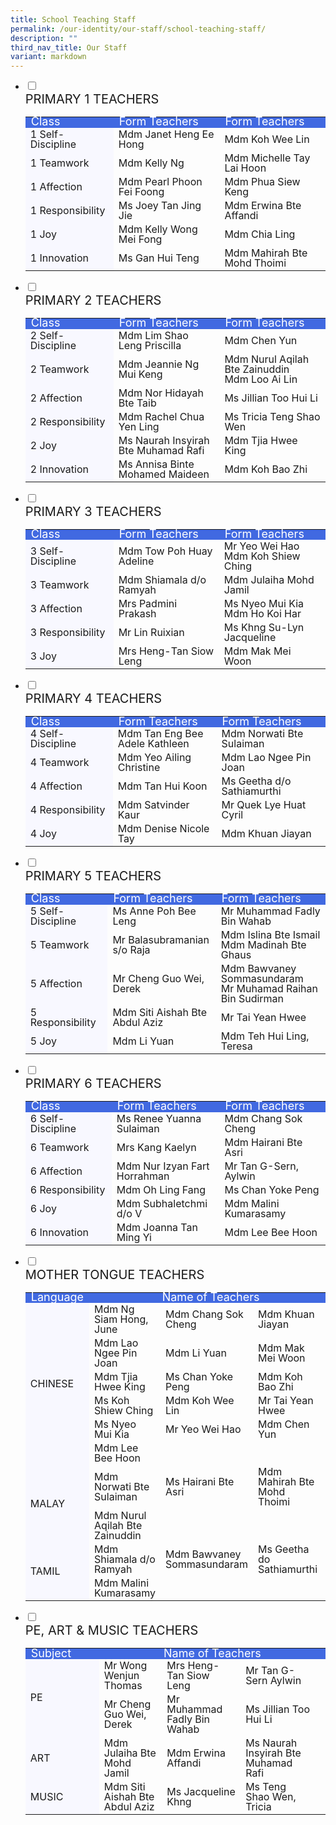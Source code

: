 ```yaml
---
title: School Teaching Staff
permalink: /our-identity/our-staff/school-teaching-staff/
description: ""
third_nav_title: Our Staff
variant: markdown
---
```

<ul class="jekyllcodex_accordion">
		 <li>
    <input id="accordion1" type="checkbox" style="background-color:&nbsp;#ccc;">
		<label for="accordion1"><div style="font-size:20px">PRIMARY 1 TEACHERS</div></label>
    <div>
			<table>
<tbody style="font-size:16px">
  <tr style="line-height:10px; background-color:royalblue; font-size:18px; color:white">
    <td width="150">Class</td>
    <td width="250">Form Teachers</td>
    <td width="250">Form Teachers</td>
  </tr>
  <tr style="line-height:1">
    <td style="background-color:ghostwhite">1 Self-Discipline</td>
    <td>Mdm Janet Heng Ee Hong</td>
    <td>Mdm Koh Wee Lin</td>
  </tr>
  <tr style="line-height:1">
    <td style="background-color:ghostwhite">1 Teamwork</td>
    <td>Mdm Kelly Ng</td>
    <td>Mdm Michelle Tay Lai Hoon</td>
  </tr>
  <tr style="line-height:1">
    <td style="background-color:ghostwhite">1 Affection</td>
    <td>Mdm Pearl Phoon Fei Foong</td>
    <td>Mdm Phua Siew Keng</td>
  </tr>
  <tr style="line-height:1">
    <td style="background-color:ghostwhite">1 Responsibility</td>
    <td>Ms Joey Tan Jing Jie</td>
    <td>Mdm Erwina Bte Affandi</td>
  </tr>
  <tr style="line-height:1">
    <td style="background-color:ghostwhite">1 Joy</td>
    <td>Mdm Kelly Wong Mei Fong</td>
    <td>Mdm Chia Ling</td>
  </tr>
  <tr style="line-height:1">
    <td style="background-color:ghostwhite">1 Innovation</td>
    <td>Ms Gan Hui Teng</td>
    <td>Mdm Mahirah Bte Mohd Thoimi</td>
  </tr>
</tbody>
</table>
    </div>
	</li>
		 <li>
    <input id="accordion2" type="checkbox" style="background-color:&nbsp;#ccc;">
		<label for="accordion2"><div style="font-size:20px">PRIMARY 2 TEACHERS</div></label>
    <div>
			<table>
	<tbody style="font-size:16px">
  <tr style="line-height:10px; background-color:royalblue; font-size:18px; color:white">
    <td width="150">Class</td>
   <td width="250">Form Teachers</td>
    <td width="250">Form Teachers</td>
  </tr>
  <tr style="line-height:1">
    <td style="background-color:ghostwhite">2 Self-Discipline</td>
    <td>Mdm Lim Shao Leng Priscilla</td>
    <td>Mdm Chen Yun</td>
  </tr>
  <tr style="line-height:1">
    <td style="background-color:ghostwhite">2 Teamwork</td>
    <td>Mdm Jeannie Ng Mui Keng</td>
    <td>Mdm Nurul Aqilah Bte Zainuddin<br>Mdm Loo Ai Lin</td>
  </tr>
  <tr style="line-height:1">
    <td style="background-color:ghostwhite">2 Affection</td>
    <td>Mdm Nor Hidayah Bte Taib</td>
    <td>Ms Jillian Too Hui Li</td>
  </tr>
  <tr style="line-height:1">
    <td style="background-color:ghostwhite">2 Responsibility</td>
    <td>Mdm Rachel Chua Yen Ling</td>
    <td>Ms Tricia Teng Shao Wen</td>
  </tr>
  <tr style="line-height:1">
    <td style="background-color:ghostwhite">2 Joy</td>
    <td>Ms Naurah Insyirah Bte Muhamad Rafi</td>
    <td>Mdm Tjia Hwee King</td>
  </tr>
  <tr style="line-height:1">
    <td style="background-color:ghostwhite">2 Innovation</td>
    <td>Ms Annisa Binte Mohamed Maideen</td>
    <td>Mdm Koh Bao Zhi</td>
  </tr>
</tbody>
</table>
    </div>
	</li>
	 <li>
    <input id="accordion3" type="checkbox" style="background-color:&nbsp;#ccc;">
		<label for="accordion3"><div style="font-size:20px">PRIMARY 3 TEACHERS</div></label>
    <div>
			<table>
	<tbody style="font-size:16px">
  <tr style="line-height:10px; background-color:royalblue; font-size:18px; color:white">
    <td width="150">Class</td>
    <td width="250">Form Teachers</td>
    <td width="250">Form Teachers</td>
  </tr>
  <tr style="line-height:1">
    <td style="background-color:ghostwhite">3 Self-Discipline</td>
    <td>Mdm Tow Poh Huay Adeline</td>
    <td>Mr Yeo Wei Hao<br>Mdm Koh Shiew Ching</td>
  </tr>
  <tr style="line-height:1">
    <td style="background-color:ghostwhite">3 Teamwork</td>
    <td>Mdm Shiamala d/o Ramyah</td>
    <td>Mdm Julaiha Mohd Jamil</td>
  </tr>
  <tr style="line-height:1">
    <td style="background-color:ghostwhite">3 Affection</td>
    <td>Mrs Padmini Prakash</td>
    <td>Ms Nyeo Mui Kia<br>Mdm Ho Koi Har</td>
  </tr>
  <tr style="line-height:1">
    <td style="background-color:ghostwhite">3 Responsibility</td>
    <td>Mr Lin Ruixian</td>
    <td>Ms Khng Su-Lyn Jacqueline</td>
  </tr>
  <tr style="line-height:1">
    <td style="background-color:ghostwhite">3 Joy</td>
    <td>Mrs Heng-Tan Siow Leng</td>
    <td>Mdm Mak Mei Woon   </td>
  </tr>
</tbody>
</table>
    </div>
	</li>
	 <li>
    <input id="accordion4" type="checkbox" style="background-color:&nbsp;#ccc;">
		<label for="accordion4"><div style="font-size:20px">PRIMARY 4 TEACHERS</div></label>
    <div>
			<table>
				<tbody style="font-size:16px">
  <tr style="line-height:10px; background-color:royalblue; font-size:18px; color:white">
    <td width="150">Class</td>
    <td width="250">Form Teachers</td>
    <td width="250">Form Teachers</td>
  </tr>
  <tr style="line-height:1">
    <td style="background-color:ghostwhite">4 Self-Discipline</td>
    <td>Mdm Tan Eng Bee Adele Kathleen</td>
    <td>Mdm Norwati Bte Sulaiman</td>
  </tr>
  <tr style="line-height:1">
    <td style="background-color:ghostwhite">4 Teamwork</td>
    <td>Mdm Yeo Ailing Christine</td>
    <td>Mdm Lao Ngee Pin Joan</td>
  </tr>
  <tr style="line-height:1">
    <td style="background-color:ghostwhite">4 Affection</td>
    <td>Mdm Tan Hui Koon</td>
    <td>Ms Geetha d/o Sathiamurthi</td>
  </tr>
  <tr style="line-height:1">
    <td style="background-color:ghostwhite">4 Responsibility</td>
    <td>Mdm Satvinder Kaur</td>
    <td>Mr Quek Lye Huat Cyril</td>
  </tr>
  <tr style="line-height:1">
    <td style="background-color:ghostwhite">4 Joy</td>
    <td>Mdm Denise Nicole Tay</td>
    <td>Mdm Khuan Jiayan</td>
  </tr>
</tbody>
</table>
    </div>
	</li>
	<li>
    <input id="accordion5" type="checkbox">
	<label for="accordion5"><div style="font-size:20px">PRIMARY 5 TEACHERS</div></label>
    <div>
      <table>
	<tbody style="font-size:16px">
  <tr style="line-height:10px; background-color:royalblue; font-size:18px; color:white">
    <td width="150">Class</td>
    <td width="250">Form Teachers</td>
    <td width="250">Form Teachers</td>
  </tr>
  <tr style="line-height:1">
    <td style="background-color:ghostwhite">5 Self-Discipline</td>
    <td>Ms Anne Poh Bee Leng</td>
    <td>Mr Muhammad Fadly Bin Wahab</td>
  </tr>
  <tr style="line-height:1">
    <td style="background-color:ghostwhite">5 Teamwork</td>
    <td>Mr Balasubramanian s/o Raja</td>
    <td>Mdm Islina Bte Ismail<br>Mdm Madinah Bte Ghaus</td>
  </tr>
  <tr style="line-height:1">
    <td style="background-color:ghostwhite">5 Affection</td>
    <td>Mr Cheng Guo Wei, Derek</td>
    <td>Mdm Bawvaney Sommasundaram<br>Mr Muhamad Raihan Bin Sudirman</td>
  </tr>
  <tr style="line-height:1">
    <td style="background-color:ghostwhite">5 Responsibility</td>
    <td>Mdm Siti Aishah Bte Abdul Aziz</td>
    <td>Mr Tai Yean Hwee</td>
  </tr>
  <tr style="line-height:1">
    <td style="background-color:ghostwhite">5 Joy</td>
    <td>Mdm Li Yuan</td>
    <td>Mdm Teh Hui Ling, Teresa</td>
  </tr>
</tbody>
</table>
    </div>
	</li>
  <li>
    <input id="accordion6" type="checkbox" style="background-color:&nbsp;#ccc;">
		<label for="accordion6"><div style="font-size:20px">PRIMARY 6 TEACHERS</div></label>
    <div>
			<table>
<tbody style="font-size:16px">
  <tr style="line-height:10px; background-color:royalblue; font-size:18px; color:white">
    <td width="150">Class</td>
    <td width="250">Form Teachers</td>
    <td width="250">Form Teachers</td>
  </tr>
  <tr style="line-height:1">
    <td style="background-color:ghostwhite">6 Self-Discipline</td>
    <td>Ms Renee Yuanna Sulaiman</td>
    <td>Mdm Chang Sok Cheng</td>
  </tr>
  <tr style="line-height:1">
    <td style="background-color:ghostwhite">6 Teamwork</td>
    <td>Mrs Kang Kaelyn</td>
    <td>Mdm Hairani Bte Asri</td>
  </tr>
  <tr style="line-height:1">
    <td style="background-color:ghostwhite">6 Affection</td>
    <td>Mdm Nur Izyan Fart Horrahman</td>
    <td>Mr Tan G-Sern, Aylwin</td>
  </tr>
  <tr style="line-height:1">
    <td style="background-color:ghostwhite">6 Responsibility</td>
    <td>Mdm Oh Ling Fang</td>
    <td>Ms Chan Yoke Peng</td>
  </tr>
  <tr style="line-height:1">
    <td style="background-color:ghostwhite">6 Joy</td>
    <td>Mdm Subhaletchmi d/o V</td>
    <td>Mdm Malini Kumarasamy</td>
  </tr>
  <tr style="line-height:1">
    <td style="background-color:ghostwhite">6 Innovation</td>
    <td>Mdm Joanna Tan Ming Yi</td>
    <td>Mdm Lee Bee Hoon</td>
  </tr>
</tbody>
</table>
    </div>
	</li>
	<li>
    <input id="accordion7" type="checkbox">
    <label for="accordion7"><div style="font-size:20px">MOTHER TONGUE TEACHERS</div></label>
    <div>
      <table>
<tbody style="font-size:16px">
  <tr style="line-height:10px; background-color:royalblue; font-size:18px; color:white">
    <td width="100">Language</td>
    <td colspan="4;" style="text-align:center">Name of Teachers</td>
  </tr>
  <tr style="line-height:1">
    <td rowspan="6" style="background-color:ghostwhite">CHINESE</td>
    <td>Mdm Ng Siam Hong, June</td>
		<td>Mdm Chang Sok Cheng</td>
		<td>Mdm Khuan Jiayan</td>		
	</tr>
	<tr style="line-height:1">
		<td>Mdm Lao Ngee Pin Joan</td>
		<td>Mdm Li Yuan</td>
		<td>Mdm Mak Mei Woon</td>
  </tr>
		<tr style="line-height:1">
		<td>Mdm Tjia Hwee King</td>
		<td>Ms Chan Yoke Peng</td>
		<td>Mdm Koh Bao Zhi</td>
  </tr>
		<tr style="line-height:1">
		<td>Ms Koh Shiew Ching</td>
		<td>Mdm Koh Wee Lin</td>
		<td>Mr Tai Yean Hwee</td>
  </tr>
		<tr style="line-height:1">
		<td>Ms Nyeo Mui Kia</td>
		<td>Mr Yeo Wei Hao</td>
		<td>Mdm Chen Yun</td>
  </tr>
	<tr style="line-height:1">
		<td>Mdm Lee Bee Hoon</td>
		<td></td>
		<td></td>
	</tr>
  <tr style="line-height:1">
     <td rowspan="2" style="background-color:ghostwhite">MALAY</td>
		<td>Mdm Norwati Bte Sulaiman</td>
		<td>Ms Hairani Bte Asri</td>
		<td>Mdm Mahirah Bte Mohd Thoimi</td>
  </tr>
	<tr style="line-height:1">
		<td>Mdm Nurul Aqilah Bte Zainuddin</td>
		<td></td>
		<td></td>
		<td></td>
	</tr>
	<tr style="line-height:1">
	  <td rowspan="2" style="border:0px; background-color:ghostwhite">TAMIL</td>
		<td>Mdm Shiamala d/o Ramyah</td>
		<td>Mdm Bawvaney Sommasundaram</td>
		<td>Ms Geetha do Sathiamurthi</td>
  </tr>
	<tr style="line-height:1">
		<td>Mdm Malini Kumarasamy</td>
		<td></td>
		<td></td>
		<td></td>
  </tr>
</tbody>
</table>
    </div>
	</li>
	<li>
    <input id="accordion8" type="checkbox">
	<label for="accordion8"><div style="font-size:20px">PE, ART &amp; MUSIC TEACHERS</div></label>
    <div>
			<table>
				<tbody style="font-size:16px">
  <tr style="line-height:10px; background-color:royalblue; font-size:18px; color:white">
    <td width="100">Subject</td>
    <td colspan="4;" style="text-align:center">Name of Teachers</td>
  </tr>
  <tr style="line-height:1">
    <td rowspan="3" style="background-color:ghostwhite">PE</td>
    <td>Mr Wong Wenjun Thomas</td>
		<td>Mrs Heng-Tan Siow Leng</td>
		<td>Mr Tan G-Sern Aylwin</td>		
	</tr>
	<tr style="line-height:1">
		<td>Mr Cheng Guo Wei, Derek</td>
		<td>Mr Muhammad Fadly Bin Wahab</td>
		<td>Ms Jillian Too Hui Li</td>
  </tr>
		<tr style="line-height:1">
	</tr>
  <tr style="line-height:1">
     <td rowspan="1" style="background-color:ghostwhite">ART</td>
		<td>Mdm Julaiha Bte Mohd Jamil</td>
		<td>Mdm Erwina Affandi</td>
		<td>Ms Naurah Insyirah Bte Muhamad Rafi</td>
  </tr>
	<tr style="line-height:1">
	  <td rowspan="1" style="background-color:ghostwhite">MUSIC</td>
		<td>Mdm Siti Aishah Bte Abdul Aziz</td>
		<td>Ms Jacqueline Khng</td>
		<td>Ms Teng Shao Wen, Tricia</td>
		<td></td>
  </tr>
</tbody>
</table>
    </div>
	</li>
</ul>